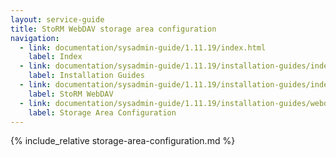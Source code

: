 ```yaml
---
layout: service-guide
title: StoRM WebDAV storage area configuration
navigation:
  - link: documentation/sysadmin-guide/1.11.19/index.html
    label: Index
  - link: documentation/sysadmin-guide/1.11.19/installation-guides/index.html
    label: Installation Guides
  - link: documentation/sysadmin-guide/1.11.19/installation-guides/index.html#webdav
    label: StoRM WebDAV
  - link: documentation/sysadmin-guide/1.11.19/installation-guides/webdav/storage-area-configuration/index.html
    label: Storage Area Configuration
---
```


{% include_relative storage-area-configuration.md %}